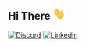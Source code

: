 <h2> Hi There <img src="https://raw.githubusercontent.com/ABSphreak/ABSphreak/master/gifs/Hi.gif" height="25px"></h2>

[![Discord](https://dcbadge.limes.pink/api/shield/769925017445335050)](https://discord.com/users/769925017445335050)
[![Linkedin](https://img.shields.io/badge/Linkedin-Profile-blue?style=for-the-badge&logo=linkedin)]()
